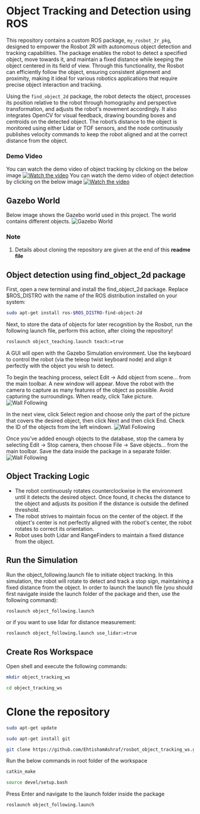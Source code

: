 # Object Tracking and Detection using ROS
This repository contains a custom ROS package, `my_rosbot_2r_pkg`, designed to empower the Rosbot 2R with autonomous object detection and tracking capabilities. The package enables the robot to detect a specified object, move towards it, and maintain a fixed distance while keeping the object centered in its field of view. Through this functionality, the Rosbot can efficiently follow the object, ensuring consistent alignment and proximity, making it ideal for various robotics applications that require precise object interaction and tracking.

Using the `find_object_2d` package, the robot detects the object, processes its position relative to the robot through homography and perspective transformation, and adjusts the robot's movement accordingly. It also integrates OpenCV for visual feedback, drawing bounding boxes and centroids on the detected object. The robot’s distance to the object is monitored using either Lidar or TOF sensors, and the node continuously publishes velocity commands to keep the robot aligned and at the correct distance from the object.

### Demo Video
You can watch the demo video of object tracking by clicking on the below image
[![Watch the video](https://github.com/EhtishamAshraf/rosbot_object_following_ws/blob/main/src/Images/4.png)](https://www.youtube.com/watch?v=KF7SK3x3tR0)
You can watch the demo video of object detection by clicking on the below image
[![Watch the video](https://github.com/EhtishamAshraf/rosbot_object_following_ws/blob/main/src/Images/4.png)](https://youtu.be/ihLOgAEz3rU)

## Gazebo World
Below image shows the Gazebo world used in this project. The world contains different objects.
![Gazebo World](https://github.com/EhtishamAshraf/rosbot_object_following_ws/blob/main/src/Images/6.png)

### Note 
1.  Details about cloning the repository are given at the end of this **readme file**

## Object detection using find_object_2d package
First, open a new terminal and install the find_object_2d package. Replace $ROS_DISTRO with the name of the ROS distribution installed on your system:
```bash
sudo apt-get install ros-$ROS_DISTRO-find-object-2d
```
Next, to store the data of objects for later recognition by the Rosbot, run the following launch file, perform this action, after cloing the repository!
```bash
roslaunch object_teaching.launch teach:=true
```

A GUI will open with the Gazebo Simulation environment. Use the keyboard to control the robot (via the teleop twist keyboard node) and align it perfectly with the object you wish to detect.

To begin the teaching process, select Edit → Add object from scene... from the main toolbar. A new window will appear. Move the robot with the camera to capture as many features of the object as possible. Avoid capturing the surroundings. When ready, click Take picture.
![Wall Following](https://github.com/EhtishamAshraf/rosbot_object_following_ws/blob/main/src/Images/1.png)

In the next view, click Select region and choose only the part of the picture that covers the desired object, then click Next and then click End. Check the ID of the objects from the left windown.
![Wall Following](https://github.com/EhtishamAshraf/rosbot_object_following_ws/blob/main/src/Images/2.png)

Once you’ve added enough objects to the database, stop the camera by selecting Edit → Stop camera, then choose File → Save objects... from the main toolbar. Save the data inside the package in a separate folder.
![Wall Following](https://github.com/EhtishamAshraf/rosbot_object_following_ws/blob/main/src/Images/3.png)

## Object Tracking Logic
- The robot continuously rotates counterclockwise in the environment until it detects the desired object. Once found, it checks the distance to 
  the object and adjusts its position if the distance is outside the defined threshold.
- The robot strives to maintain focus on the center of the object. If the object's center is not perfectly aligned with the robot's center, the 
  robot rotates to correct its orientation.
- Robot uses both Lidar and RangeFinders to maintain a fixed distance from the object.  

## Run the Simulation
Run the object_following.launch file to initiate object tracking. In this simulation, the robot will rotate to detect and track a stop sign, maintaining a fixed distance from the object.
In order to launch the launch file (you should first navigate inside the launch folder of the package and then, use the following command): 
```bash
roslaunch object_following.launch
```
or if you want to use lidar for distance measurement:
```bash
roslaunch object_following.launch use_lidar:=true
```

## Create Ros Workspace
Open shell and execute the following commands:
```bash
mkdir object_tracking_ws
```
```bash
cd object_tracking_ws
```
# Clone the repository
```bash
sudo apt-get update
```
```bash
sudo apt-get install git
```
```bash
git clone https://github.com/EhtishamAshraf/rosbot_object_tracking_ws.git
```

Run the below commands in root folder of the workspace
```bash
catkin_make 
```
```bash
source devel/setup.bash 
```

Press Enter and navigate to the launch folder inside the package
```bash
roslaunch object_following.launch
```

